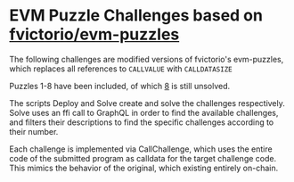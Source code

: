 # EVM Puzzle Challenges based on [fvictorio/evm-puzzles](https://github.com/fvictorio/evm-puzzles)

The following challenges are modified versions of fvictorio's evm-puzzles,
which replaces all references to `CALLVALUE` with `CALLDATASIZE`

Puzzles 1-8 have been included, of which [8](https://mumbai.polygonscan.com/address/0x80ee2b680b0c5e1670f2352ae1486cd0f30cc31c) is still unsolved.

The scripts Deploy and Solve create and solve the challenges respectively.
Solve uses an ffi call to GraphQL in order to find the available challenges,
and filters their descriptions to find the specific challenges according to their number.

Each challenge is implemented via CallChallenge, which uses the entire code of the submitted program
as calldata for the target challenge code. This mimics the behavior of the original, which existing entirely on-chain.

